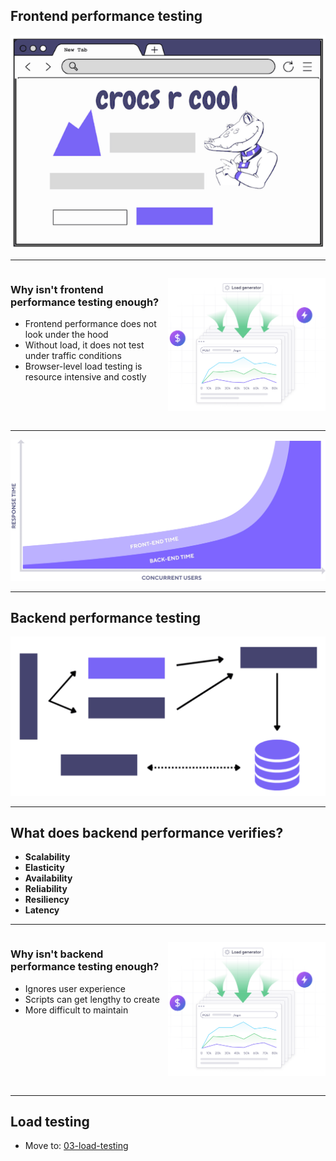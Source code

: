 
<style>
  .container {
    display: flex;
  }

  .col {
    flex: 1;
  }
</style>

## Frontend performance testing 

![An example website with the title crocs r cool](../../images/frontend-performance.png)
<!-- .element class="stretch" -->

---

<div class="container">
  <div class="col">

  ### Why isn't frontend performance testing enough?

  - Frontend performance does not look under the hood
  - Without load, it does not test under traffic conditions
  - Browser-level load testing is resource intensive and costly

  </div>

  <div class="col">

  ![A graphic showing that browser load testing is costly and resource intensive](../../images/frontend-limitations.png)

  </div>
</div>

---

![A chart aggregating front and backend response times. As concurrency increases, backend response time becomes much longer.](../../images/frontend-backend.png)

---

## Backend performance testing

![A component of a backend system](../../images/backend-component.png)
<!-- .element class="stretch" -->

---

## What does backend performance verifies?

- **Scalability**
- **Elasticity**
- **Availability** 
- **Reliability** 
- **Resiliency**
- **Latency**

---

<div class="container">
  <div class="col">

  ### Why isn't backend performance testing enough?

  - Ignores user experience
  - Scripts can get lengthy to create 
  - More difficult to maintain

  </div>

  <div class="col">

  ![A graphic showing that browser load testing is costly and resource intensive](../../images/frontend-limitations.png)

  </div>
</div>

---

## Load testing

- Move to: [03-load-testing](?p=03-load-testing)

